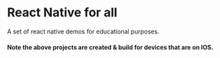 # React Native for all

A set of react native demos for educational purposes. 

#### Note the above projects are created & build for devices that are on IOS.
